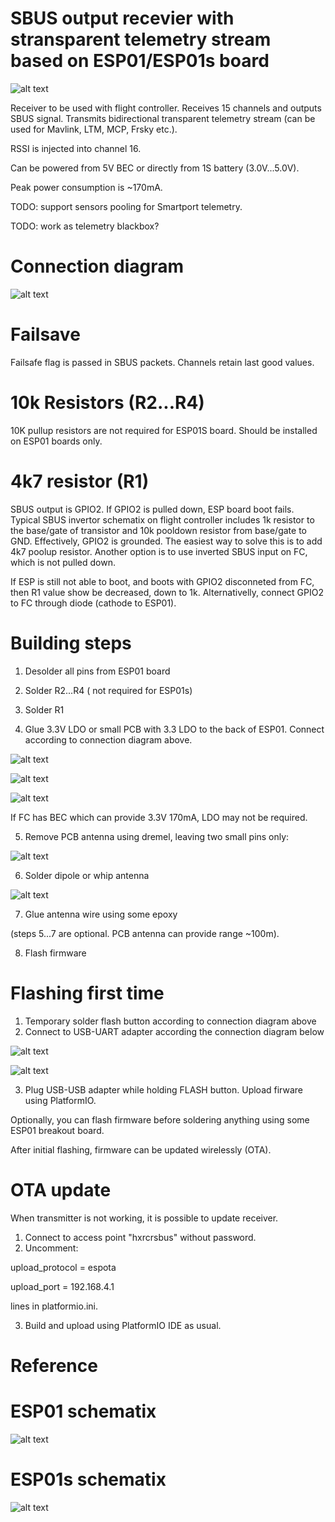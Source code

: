 # SBUS output recevier with stransparent telemetry stream based on ESP01/ESP01s board

![alt text](https://raw.githubusercontent.com/RomanLut/hx_espnow_rc/main/doc/esp01_sbus.jpg "ESP01 sbus connections")

Receiver to be used with flight controller. Receives 15 channels and outputs SBUS signal.
Transmits bidirectional transparent telemetry stream (can be used for Mavlink, LTM, MCP, Frsky etc.). 

RSSI is injected into channel 16.

Can be powered from 5V BEC or directly from 1S battery (3.0V...5.0V).

Peak power consumption is ~170mA.

TODO: support sensors pooling for Smartport telemetry.

TODO: work as telemetry blackbox?

# Connection diagram

![alt text](https://raw.githubusercontent.com/RomanLut/hx_espnow_rc/main/doc/esp01_sbus_connections.jpg "ESP01 sbus connections")

# Failsave

Failsafe flag is passed in SBUS packets. Channels retain last good values.

# 10k Resistors (R2...R4)

10K pullup resistors are not required for ESP01S board. Should be installed on ESP01 boards only.

# 4k7 resistor (R1)
                                               
SBUS output is GPIO2. If GPIO2 is pulled down, ESP board boot fails. Typical SBUS invertor schematix on flight controller includes 1k resistor to the base/gate of transistor and 10k pooldown resistor from base/gate to GND. Effectively, GPIO2 is grounded. The easiest way to solve this is to add 4k7 poolup resistor. Another option is to use inverted SBUS input on FC, which is not pulled down.

If ESP is still not able to boot, and boots with GPIO2 disconneted from FC, then R1 value show be decreased, down to 1k. Alternativelly, connect GPIO2 to FC through diode (cathode to ESP01).

# Building steps

1) Desolder all pins from ESP01 board

2) Solder R2...R4 ( not required for ESP01s)

3) Solder R1

4) Glue 3.3V LDO or small PCB with 3.3 LDO to the back of ESP01. Connect according to connection diagram above.

![alt text](https://raw.githubusercontent.com/RomanLut/hx_espnow_rc/main/doc/esp01_33ldoboard.jpg "ESP01 LDO board")

![alt text](https://raw.githubusercontent.com/RomanLut/hx_espnow_rc/main/doc/esp01_33ldocut.jpg "ESP01 LDO cut")

![alt text](https://raw.githubusercontent.com/RomanLut/hx_espnow_rc/main/doc/esp01_ldo.jpg "ESP01 LDO")

If FC has BEC which can provide 3.3V 170mA, LDO may not be required.

5) Remove PCB antenna using dremel, leaving two small pins only:

![alt text](https://raw.githubusercontent.com/RomanLut/hx_espnow_rc/main/doc/esp01_dremel.jpg "ESP01 dremel")

6) Solder dipole or whip antenna

![alt text](https://raw.githubusercontent.com/RomanLut/hx_espnow_rc/main/doc/esp01_dipole.jpg "ESP01 dipole")

7) Glue antenna wire using some epoxy 

(steps 5...7 are optional. PCB antenna can provide range ~100m). 

8) Flash firmware

# Flashing first time

1) Temporary solder flash button according to connection diagram above
2) Connect to USB-UART adapter according the connection diagram below

![alt text](https://raw.githubusercontent.com/RomanLut/hx_espnow_rc/main/doc/esp01_usbuart_connection.jpg "ESP01 usbuart connection")

![alt text](https://raw.githubusercontent.com/RomanLut/hx_espnow_rc/main/doc/esp01_usbuart.jpg "ESP01 usbuart")

3) Plug USB-USB adapter while holding FLASH button. Upload firware using PlatformIO.

Optionally, you can flash firmware before soldering anything using some ESP01 breakout board.

After initial flashing, firmware can be updated wirelessly (OTA).

# OTA update

When transmitter is not working, it is possible to update receiver.

1) Connect to access point "hxrcrsbus" without password.
2) Uncomment:

upload_protocol = espota

upload_port = 192.168.4.1

lines in platformio.ini.

3) Build and upload using PlatformIO IDE as usual.


# Reference

# ESP01 schematix

![alt text](https://raw.githubusercontent.com/RomanLut/hx_espnow_rc/main/doc/esp01_schematix.jpg "ESP01 schematix")

# ESP01s schematix

![alt text](https://raw.githubusercontent.com/RomanLut/hx_espnow_rc/main/doc/esp01s_schematix.jpg "ESP01 schematix")

